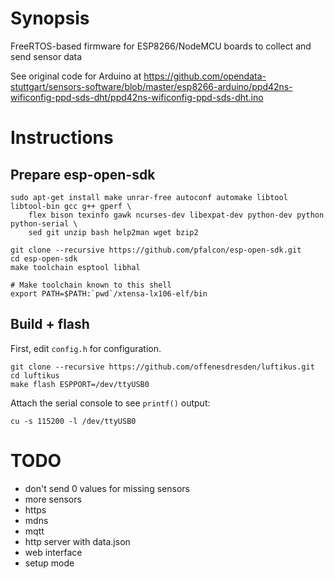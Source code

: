 # Synopsis

FreeRTOS-based firmware for ESP8266/NodeMCU boards to collect and send
sensor data

See original code for Arduino at https://github.com/opendata-stuttgart/sensors-software/blob/master/esp8266-arduino/ppd42ns-wificonfig-ppd-sds-dht/ppd42ns-wificonfig-ppd-sds-dht.ino


# Instructions

## Prepare esp-open-sdk

```shell
sudo apt-get install make unrar-free autoconf automake libtool libtool-bin gcc g++ gperf \
    flex bison texinfo gawk ncurses-dev libexpat-dev python-dev python python-serial \
    sed git unzip bash help2man wget bzip2

git clone --recursive https://github.com/pfalcon/esp-open-sdk.git
cd esp-open-sdk
make toolchain esptool libhal

# Make toolchain known to this shell
export PATH=$PATH:`pwd`/xtensa-lx106-elf/bin
```

## Build + flash

First, edit `config.h` for configuration.

```shell
git clone --recursive https://github.com/offenesdresden/luftikus.git
cd luftikus
make flash ESPPORT=/dev/ttyUSB0
```

Attach the serial console to see `printf()` output:
```shell
cu -s 115200 -l /dev/ttyUSB0
```


# TODO

* don't send 0 values for missing sensors
* more sensors
* https
* mdns
* mqtt
* http server with data.json
* web interface
* setup mode

